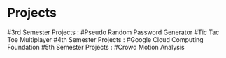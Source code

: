 # Projects

#3rd Semester Projects :
  #Pseudo Random Password Generator
  #Tic Tac Toe Multiplayer
#4th Semester Projects :
  #Google Cloud Computing Foundation
#5th Semester Projects :
  #Crowd Motion Analysis
